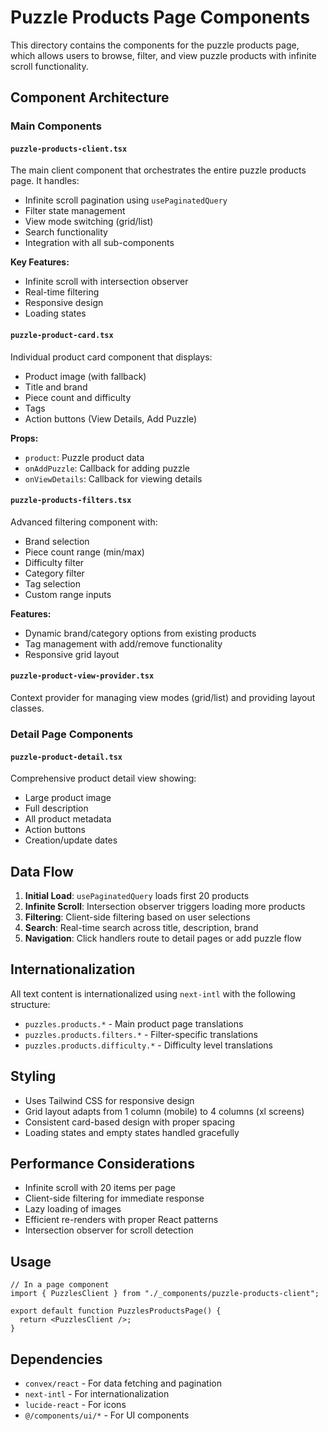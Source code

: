 # Puzzle Products Page Components

This directory contains the components for the puzzle products page, which allows users to browse, filter, and view puzzle products with infinite scroll functionality.

## Component Architecture

### Main Components

#### `puzzle-products-client.tsx`

The main client component that orchestrates the entire puzzle products page. It handles:

- Infinite scroll pagination using `usePaginatedQuery`
- Filter state management
- View mode switching (grid/list)
- Search functionality
- Integration with all sub-components

**Key Features:**

- Infinite scroll with intersection observer
- Real-time filtering
- Responsive design
- Loading states

#### `puzzle-product-card.tsx`

Individual product card component that displays:

- Product image (with fallback)
- Title and brand
- Piece count and difficulty
- Tags
- Action buttons (View Details, Add Puzzle)

**Props:**

- `product`: Puzzle product data
- `onAddPuzzle`: Callback for adding puzzle
- `onViewDetails`: Callback for viewing details

#### `puzzle-products-filters.tsx`

Advanced filtering component with:

- Brand selection
- Piece count range (min/max)
- Difficulty filter
- Category filter
- Tag selection
- Custom range inputs

**Features:**

- Dynamic brand/category options from existing products
- Tag management with add/remove functionality
- Responsive grid layout

#### `puzzle-product-view-provider.tsx`

Context provider for managing view modes (grid/list) and providing layout classes.

### Detail Page Components

#### `puzzle-product-detail.tsx`

Comprehensive product detail view showing:

- Large product image
- Full description
- All product metadata
- Action buttons
- Creation/update dates

## Data Flow

1. **Initial Load**: `usePaginatedQuery` loads first 20 products
2. **Infinite Scroll**: Intersection observer triggers loading more products
3. **Filtering**: Client-side filtering based on user selections
4. **Search**: Real-time search across title, description, brand
5. **Navigation**: Click handlers route to detail pages or add puzzle flow

## Internationalization

All text content is internationalized using `next-intl` with the following structure:

- `puzzles.products.*` - Main product page translations
- `puzzles.products.filters.*` - Filter-specific translations
- `puzzles.products.difficulty.*` - Difficulty level translations

## Styling

- Uses Tailwind CSS for responsive design
- Grid layout adapts from 1 column (mobile) to 4 columns (xl screens)
- Consistent card-based design with proper spacing
- Loading states and empty states handled gracefully

## Performance Considerations

- Infinite scroll with 20 items per page
- Client-side filtering for immediate response
- Lazy loading of images
- Efficient re-renders with proper React patterns
- Intersection observer for scroll detection

## Usage

```tsx
// In a page component
import { PuzzlesClient } from "./_components/puzzle-products-client";

export default function PuzzlesProductsPage() {
  return <PuzzlesClient />;
}
```

## Dependencies

- `convex/react` - For data fetching and pagination
- `next-intl` - For internationalization
- `lucide-react` - For icons
- `@/components/ui/*` - For UI components
